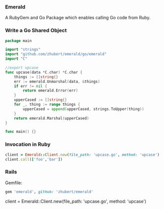 ### Emerald

A RubyGem and Go Package which enables calling Go code from Ruby.


### Write a Go Shared Object


```go
package main

import "strings"
import "github.com/zhubert/emerald/go/emerald"
import "C"

//export upcase
func upcase(data *C.char) *C.char {
	things := []string{}
	err := emerald.Unmarshal(data, &things)
	if err != nil {
		return emerald.Error(err)
	}
	upperCased := []string{}
	for _, thing := range things {
		upperCased = append(upperCased, strings.ToUpper(thing))
	}
	return emerald.Marshal(upperCased)
}

func main() {}
```

### Invocation in Ruby


```ruby
client = Emerald::Client.new(file_path: 'upcase.go', method: 'upcase')
client.call(['foo','bar'])
```

### Rails

Gemfile:

```ruby
gem 'emerald', github: 'zhubert/emerald'
```

client = Emerald::Client.new(file_path: 'upcase.go', method: 'upcase')
